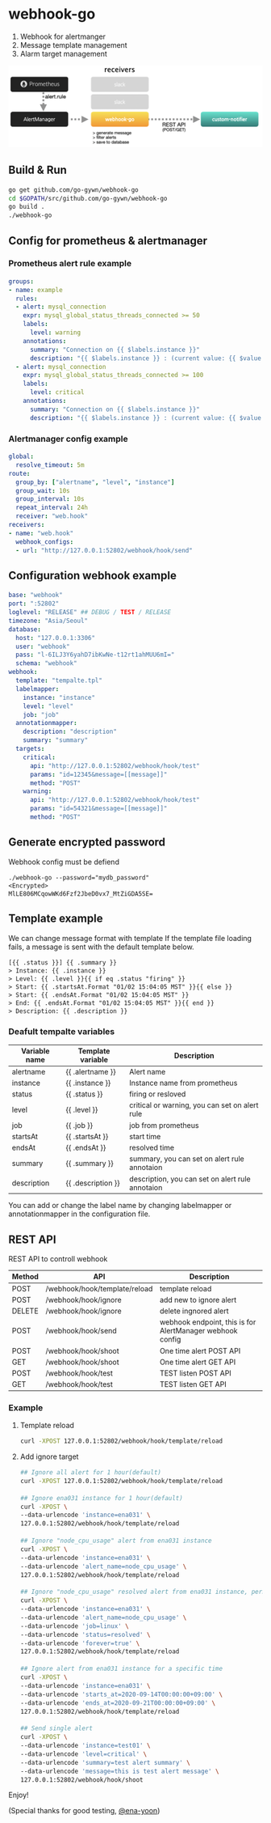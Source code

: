# webhook-go

1. Webhook for alertmanger
2. Message template management
3. Alarm target management

<img src="images/webhook-go.png">

## Build & Run
```bash
go get github.com/go-gywn/webhook-go
cd $GOPATH/src/github.com/go-gywn/webhook-go
go build .
./webhook-go
```

## Config for prometheus & alertmanager

### Prometheus alert rule example
```yaml
groups:
- name: example
  rules:
  - alert: mysql_connection
    expr: mysql_global_status_threads_connected >= 50
    labels: 
      level: warning
    annotations:
      summary: "Connection on {{ $labels.instance }}"
      description: "{{ $labels.instance }} : (current value: {{ $value }})"
  - alert: mysql_connection
    expr: mysql_global_status_threads_connected >= 100
    labels: 
      level: critical
    annotations:
      summary: "Connection on {{ $labels.instance }}"
      description: "{{ $labels.instance }} : (current value: {{ $value }})"
```

### Alertmanager config example
```yaml
global:
  resolve_timeout: 5m 
route:
  group_by: ["alertname", "level", "instance"] 
  group_wait: 10s
  group_interval: 10s
  repeat_interval: 24h
  receiver: "web.hook" 
receivers:
- name: "web.hook"
  webhook_configs:
  - url: "http://127.0.0.1:52802/webhook/hook/send"
```

## Configuration webhook example
```yaml
base: "webhook"
port: ":52802"
loglevel: "RELEASE" ## DEBUG / TEST / RELEASE
timezone: "Asia/Seoul"
database:
  host: "127.0.0.1:3306"
  user: "webhook"
  pass: "l-6ILJ3Y6yahD7ibKwNe-t12rt1ahMUU6mI="
  schema: "webhook"
webhook:
  template: "tempalte.tpl"
  labelmapper:
    instance: "instance"
    level: "level"
    job: "job"
  annotationmapper:
    description: "description"
    summary: "summary"
  targets:
    critical:
      api: "http://127.0.0.1:52802/webhook/hook/test"
      params: "id=12345&message=[[message]]"
      method: "POST"
    warning:
      api: "http://127.0.0.1:52802/webhook/hook/test"
      params: "id=54321&message=[[message]]"
      method: "POST"
```

## Generate encrypted password
Webhook config must be defiend
```
./webhook-go --password="mydb_password"
<Encrypted>
MlLE806MCqowWKd6Fzf2JbeD0vx7_MtZiGDA5SE=
```

## Template example
We can change message format with template 
If the template file loading fails, a message is sent with the default template below.
```
[{{ .status }}] {{ .summary }}
> Instance: {{ .instance }}
> Level: {{ .level }}{{ if eq .status "firing" }}
> Start: {{ .startsAt.Format "01/02 15:04:05 MST" }}{{ else }}
> Start: {{ .endsAt.Format "01/02 15:04:05 MST" }}
> End: {{ .endsAt.Format "01/02 15:04:05 MST" }}{{ end }}
> Description: {{ .description }}
```

### Deafult tempalte variables

Variable name | Template variable     | Description
--------------|-----------------------|--------------
alertname     | {{ .alertname }}      | Alert name
instance      | {{ .instance }}       | Instance name from prometheus
status        | {{ .status }}         | firing or resloved
level         | {{ .level }}          | critical or warning, you can set on alert rule 
job           | {{ .job }}            | job from prometheus
startsAt      | {{ .startsAt }}       | start time
endsAt        | {{ .endsAt }}         | resolved time
summary       | {{ .summary }}        | summary, you can set on alert rule annotaion
description   | {{ .description }}    | description, you can set on alert rule annotaion

You can add or change the label name by changing labelmapper or annotationmapper in the configuration file.

## REST API
REST API to controll webhook

Method | API                            | Description
-------|--------------------------------|-------------
POST   | /webhook/hook/template/reload  | template reload
POST   | /webhook/hook/ignore           | add new to ignore alert
DELETE | /webhook/hook/ignore           | delete ingnored alert
POST   | /webhook/hook/send             | webhook endpoint, this is for AlertManager webhook config
POST   | /webhook/hook/shoot            | One time alert POST API
GET    | /webhook/hook/shoot            | One time alert GET API
POST   | /webhook/hook/test             | TEST listen POST API
GET    | /webhook/hook/test             | TEST listen GET API

### Example
1. Template reload
    ```bash
    curl -XPOST 127.0.0.1:52802/webhook/hook/template/reload
    ```
2. Add ignore target
    ```bash
    ## Ignore all alert for 1 hour(default)
    curl -XPOST 127.0.0.1:52802/webhook/hook/template/reload

    ## Ignore ena031 instance for 1 hour(default)
    curl -XPOST \
    --data-urlencode 'instance=ena031' \
    127.0.0.1:52802/webhook/hook/template/reload

    ## Ignore "node_cpu_usage" alert from ena031 instance
    curl -XPOST \
    --data-urlencode 'instance=ena031' \
    --data-urlencode 'alert_name=node_cpu_usage' \
    127.0.0.1:52802/webhook/hook/template/reload

    ## Ignore "node_cpu_usage" resolved alert from ena031 instance, permanently
    curl -XPOST \
    --data-urlencode 'instance=ena031' \
    --data-urlencode 'alert_name=node_cpu_usage' \
    --data-urlencode 'job=linux' \
    --data-urlencode 'status=resolved' \
    --data-urlencode 'forever=true' \
    127.0.0.1:52802/webhook/hook/template/reload

    ## Ignore alert from ena031 instance for a specific time
    curl -XPOST \
    --data-urlencode 'instance=ena031' \
    --data-urlencode 'starts_at=2020-09-14T00:00:00+09:00' \
    --data-urlencode 'ends_at=2020-09-21T00:00:00+09:00' \
    127.0.0.1:52802/webhook/hook/template/reload

    ## Send single alert
    curl -XPOST \
    --data-urlencode 'instance=test01' \
    --data-urlencode 'level=critical' \
    --data-urlencode 'summary=test alert summary' \
    --data-urlencode 'message=this is test alert message' \
    127.0.0.1:52802/webhook/hook/shoot
    ```
Enjoy!

(Special thanks for good testing, [@ena-yoon]( https://github.com/ena-yoon ))
